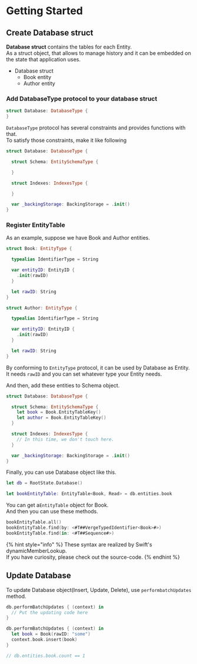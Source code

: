 # Getting Started

## Create Database struct

**Database struct** contains the tables for each Entity.  
As a struct object, that allows to manage history and it can be embedded on the state that application uses.

* Database struct
  * Book entity
  * Author entity

### Add DatabaseType protocol to your database struct

```swift
struct Database: DatabaseType {
}
```

`DatabaseType` protocol has several constraints and provides functions with that.  
To satisfy those constraints, make it like following

```swift
struct Database: DatabaseType {

  struct Schema: EntitySchemaType {

  }

  struct Indexes: IndexesType {

  }

  var _backingStorage: BackingStorage = .init()
}
```

### Register EntityTable

As an example, suppose we have Book and Author entities.

```swift
struct Book: EntityType {

  typealias IdentifierType = String

  var entityID: EntityID {
    .init(rawID)
  }

  let rawID: String
}

struct Author: EntityType {

  typealias IdentifierType = String

  var entityID: EntityID {
    .init(rawID)
  }

  let rawID: String
}
```

By conforming to `EntityType` protocol, it can be used by Database as Entity.  
It needs `rawID` and you can set whatever type your Entity needs.

And then, add these entities to Schema object.

```swift
struct Database: DatabaseType {

  struct Schema: EntitySchemaType {
    let book = Book.EntityTableKey()
    let author = Book.EntityTableKey()
  }

  struct Indexes: IndexesType {
    // In this time, we don't touch here.
  }

  var _backingStorage: BackingStorage = .init()
}
```

Finally, you can use Database object like this.

```swift
let db = RootState.Database()

let bookEntityTable: EntityTable<Book, Read> = db.entities.book
```

You can get a`EntityTable` object for Book.  
And then you can use these methods.

```swift
bookEntityTable.all()
bookEntityTable.find(by: <#T##VergeTypedIdentifier<Book>#>)
bookEntityTable.find(in: <#T##Sequence#>)
```

{% hint style="info" %}
These syntax are realized by Swift's dynamicMemberLookup.  
If you have curiosity, please check out the source-code.
{% endhint %}

## Update Database

To update Database object\(Insert, Update, Delete\), use `performbatchUpdates` method.

```swift
db.performBatchUpdates { (context) in
  // Put the updating code here
}
```

```swift
db.performBatchUpdates { (context) in
  let book = Book(rawID: "some")
  context.book.insert(book)
}

// db.entities.book.count == 1
```


